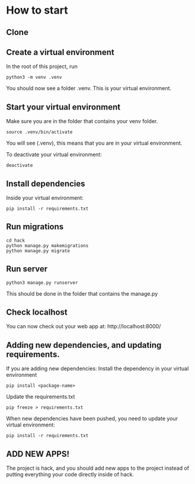 # How to start

## Clone

## Create a virtual environment

In the root of this project, run
```
python3 -m venv .venv
```
You should now see a folder .venv. This is your virtual environment.

## Start your virtual environment

Make sure you are in the folder that contains your venv folder.
```
source .venv/bin/activate
```
You will see (.venv), this means that you are in your virtual environment.

To deactivate your virtual environment:
```
deactivate
```

## Install dependencies

Inside your virtual environment:
```
pip install -r requirements.txt
```

## Run migrations
```
cd hack
python manage.py makemigrations
python manage.py migrate
```

## Run server

```dotnetcli
python3 manage.py runserver
```
This should be done in the folder that contains the manage.py

## Check localhost

You can now check out your web app at:
http://localhost:8000/


## Adding new dependencies, and updating requirements.

If you are adding new dependencies:
Install the dependency in your virtual environment
```
pip install <package-name>
```
Update the requirements.txt
```
pip freeze > requirements.txt
```

When new dependencies have been pushed, you need to update your virtual environment:
```dotnetcli
pip install -r requirements.txt
```
## ADD NEW APPS!
The project is hack, and you should add new apps to the project instead of putting everything your code directly inside of hack.
